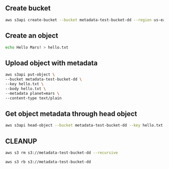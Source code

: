 ## Create bucket
``` sh
aws s3api create-bucket --bucket metadata-test-bucket-dd --region us-east-1
```

## Create an object
``` sh
echo Hello Mars! > hello.txt
```

## Upload object with metadata
``` sh
aws s3api put-object \
--bucket metadata-test-bucket-dd \
--key hello.txt \
--body hello.txt \
--metadata planet=mars \
--content-type text/plain
```

## Get object metadata through head object
``` sh
aws s3api head-object --bucket metadata-test-bucket-dd --key hello.txt

```
## CLEANUP
```sh
aws s3 rm s3://metadata-test-bucket-dd --recursive

aws s3 rb s3://metadata-test-bucket-dd
```